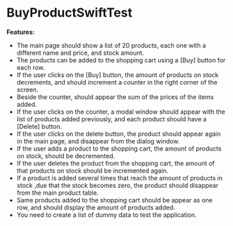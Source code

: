 # BuyProductSwiftTest

**Features:*** The main page should show a list of 20 products, each one with a different name and price, and stock amount.* The products can be added to the shopping cart using a [Buy] button for each row.  * If the user clicks on the [Buy] button, the amount of products on stock decrements, and should increment a counter in the right corner of the screen.  * Beside the counter, should appear the sum of the prices of the items added.  * If the user clicks on the counter, a modal window should appear with the list of products added previously, and each product should have a [Delete] button.  * If the user clicks on the delete button, the product should appear again in the main page, and disappear from the dialog window.  * If the user adds a product to the shopping cart, the amount of products on stock, should be decremented.  * If the user deletes the product from the shopping cart, the amount of that products on stock should be incremented again.  * If a product is added several times that reach the amount of products in stock ,due that the stock becomes zero, the product should disappear from the main product table.  * Same products added to the shopping cart should be appear as one row, and should display the amount of products added.   * You need to create a list of dummy data to test the application.
